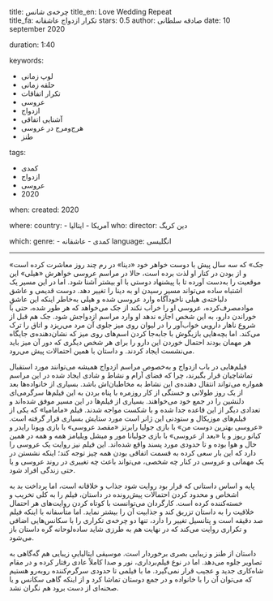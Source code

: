 
title: چرخه‌ی شانس 
title_en: Love Wedding Repeat  
title_fa: تکرار ازدواج عاشقانه 
stars: 0.5
author: صادقه سلطانی
date: 10 september 2020

duration: 1:40

keywords:
  - لوپ زمانی
  - حلقه زمانی
  - تکرار اتفاقات
  - عروسی
  - ازدواج
  - آشنایی اتفاقی
  - هرج‌ومرج در عروسی
  - طنز  

tags:
  - کمدی
  - ازدواج
  - عروسی
  - 2020   

when:
  created: 2020

where:
  country:
    - آمریکا
    - ایتالیا
who:
  director: دین کریگ

which:
  genre:
    - کمدی
    - عاشقانه
  language: انگلیسی

---

«جک» که سه سال پیش با دوست خواهر خود «دینا» در رم چند روز معاشرت کرده است و از بودن در کنار او لذت برده است، حالا در مراسم عروسی خواهرش «هیلی» این موقعیت را به‌دست آورده تا با پیشنهاد دوستی با او بیشتر آشنا شود. اما در این مسیر یک اشتباه ساده می‌تواند مسیر رسیدن او به دینا را تغییر دهد. دوست قدیمی و عاشق دلباخته‌ی هیلی ناخودآگاه وارد عروسی شده و هیلی به‌خاطر اینکه این عاشقِ مواد‌مصرف‌کرده، عروسی او را خراب نکند از جک می‌خواهد که هر طور شده، حتی با خوراندن دارو، به این شخص اجازه ندهد او وارد مراسم ازدواجش شود. جک هم قبل از شروع ناهار دارویی خواب‌آور را در لیوان روی میز جلوی آن مرد می‌ریزد و اتاق را ترک می‌کند. اما بچه‌هایی بازیگوش با جابه‌جا کردن اسم‌های روی میز که نشان‌دهنده‌ی جایگاه هر مهمان بودند احتمال خوردن این دارو را برای هر شخص دیگری که دور آن میز باید می‌نشست ایجاد کردند. و داستان با همین احتمالات پیش می‌رود.

فیلم‌هایی در باب ازدواج و به‌خصوص مراسم ازدواج همیشه می‌توانند مورد استقبال تماشاچیان قرار بگیرند، چرا که فضای آرام و نشاط و شادی ایجاد شده در این مراسم همواره می‌تواند انتقال دهنده‌ی این نشاط به مخاطبان‌اش  باشد. بسیاری از خانواده‌ها بعد از یک روز طولانی و خستگی از کار روزمره با پناه بردن به این فیلم‌ها سرگرمی‌ای دلنشین را در جمع خود می‌خواهند. بسیاری از فیلم‌ها در این مسیر موفق شده‌اند و تعدادی دیگر از این قاعده جدا شده و با شکست مواجه شدند. فیلم «مامامیا» که یکی از فیلم‌های موزیکال و ستودنی این ژانر است مورد ستایش بسیاری قرار گرفته است. «عروسی بهترین دوست من» با بازی جولیا رابرتز «مقصد عروسی» با بازی ویونا رایدر و کیانو ریوز و یا «بعد از عروسی» با بازی جولیانا مور و میشل ویلیامز همه و همه در همین حال و هوا بوده و تا حدودی مورد پسند واقع شده‌اند. این فیلم نیز روایت یک عروسی را دارد که این بار سعی کرده به قسمت اتفاقی بودن همه چیز توجه کند؛ اینکه نشستن در یک مهمانی و عروسی در کنار چه شخصی، می‌تواند باعث چه تغییری در روند عروسی و یا حتی زندگی افراد شود. 

پایه و اساس داستانی که قرار بود روایت شود جذاب و خلاقانه است، اما پرداخت بد به اشخاص و محدود کردن احتمالات پیش‌رونده در داستان، فیلم را به کلی تخریب و خسته‌کننده کرده است. کارگردان می‌توانست با کوتاه کردن روایت‌های هر احتمال خلاقیت را به داستان تزریق کند و جذابیت آن را بیشتر نماید. اما متأسفانه با اینکه فیلم صد دقیقه است و پتانسیل تغییر را دارد، تنها دو چرخه‌ی تکراری را با سکانس‌هایی اضافی و تکراری روایت می‌کند که در نهایت هم به طرزی شاید ساده‌لوحانه گره داستان باز می‌شود.

داستان از طنز و زیبایی بصری برخوردار است. موسیقی ایتالیاییِ زیبایی هم گه‌گاهی به تصاویر جلوه می‌دهد. اما در نوع فیلم‌برداری، نور و صدا کاملاً عادی رفتار کرده و در مقام شاه‌کاری جدید و عجیب قرار نمی‌گیرد. ما با فیلمی تا حدودی سرگرم‌کننده رو‌به‌رو هستیم که می‌توان آن را با خانواده و در جمع دوستان تماشا کرد و از اینکه گاهی سکانس و یا صحنه‌ای از دست برود هم نگران نشد.